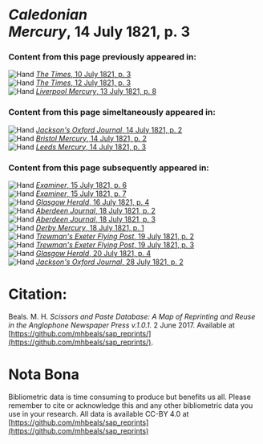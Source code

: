# *Caledonian Mercury*, 14 July 1821, p. 3  
  
### Content from this page previously appeared in:  
![Hand](http://scissorsandpaste.net/wp-content/uploads/2017/06/smallhandpointer.png) [*The Times*, 10 July 1821, p. 3](https://mhbeals.github.io/sap_html/The-Times/The-Times-10-July-1821-p-3)  
![Hand](http://scissorsandpaste.net/wp-content/uploads/2017/06/smallhandpointer.png) [*The Times*, 12 July 1821, p. 3](https://mhbeals.github.io/sap_html/The-Times/The-Times-12-July-1821-p-3)  
![Hand](http://scissorsandpaste.net/wp-content/uploads/2017/06/smallhandpointer.png) [*Liverpool Mercury*, 13 July 1821, p. 8](https://mhbeals.github.io/sap_html/Liverpool-Mercury/Liverpool-Mercury-13-July-1821-p-8)  
  
### Content from this page simeltaneously appeared in:  
![Hand](http://scissorsandpaste.net/wp-content/uploads/2017/06/smallhandpointer.png) [*Jackson's Oxford Journal*, 14 July 1821, p. 2](https://mhbeals.github.io/sap_html/Jackson's-Oxford-Journal/Jackson's-Oxford-Journal-14-July-1821-p-2)  
![Hand](http://scissorsandpaste.net/wp-content/uploads/2017/06/smallhandpointer.png) [*Bristol Mercury*, 14 July 1821, p. 2](https://mhbeals.github.io/sap_html/Bristol-Mercury/Bristol-Mercury-14-July-1821-p-2)  
![Hand](http://scissorsandpaste.net/wp-content/uploads/2017/06/smallhandpointer.png) [*Leeds Mercury*, 14 July 1821, p. 3](https://mhbeals.github.io/sap_html/Leeds-Mercury/Leeds-Mercury-14-July-1821-p-3)  
  
### Content from this page subsequently appeared in:  
![Hand](http://scissorsandpaste.net/wp-content/uploads/2017/06/smallhandpointer.png) [*Examiner*, 15 July 1821, p. 6](https://mhbeals.github.io/sap_html/Examiner/Examiner-15-July-1821-p-6)  
![Hand](http://scissorsandpaste.net/wp-content/uploads/2017/06/smallhandpointer.png) [*Examiner*, 15 July 1821, p. 7](https://mhbeals.github.io/sap_html/Examiner/Examiner-15-July-1821-p-7)  
![Hand](http://scissorsandpaste.net/wp-content/uploads/2017/06/smallhandpointer.png) [*Glasgow Herald*, 16 July 1821, p. 4](https://mhbeals.github.io/sap_html/Glasgow-Herald/Glasgow-Herald-16-July-1821-p-4)  
![Hand](http://scissorsandpaste.net/wp-content/uploads/2017/06/smallhandpointer.png) [*Aberdeen Journal*, 18 July 1821, p. 2](https://mhbeals.github.io/sap_html/Aberdeen-Journal/Aberdeen-Journal-18-July-1821-p-2)  
![Hand](http://scissorsandpaste.net/wp-content/uploads/2017/06/smallhandpointer.png) [*Aberdeen Journal*, 18 July 1821, p. 3](https://mhbeals.github.io/sap_html/Aberdeen-Journal/Aberdeen-Journal-18-July-1821-p-3)  
![Hand](http://scissorsandpaste.net/wp-content/uploads/2017/06/smallhandpointer.png) [*Derby Mercury*, 18 July 1821, p. 1](https://mhbeals.github.io/sap_html/Derby-Mercury/Derby-Mercury-18-July-1821-p-1)  
![Hand](http://scissorsandpaste.net/wp-content/uploads/2017/06/smallhandpointer.png) [*Trewman's Exeter Flying Post*, 19 July 1821, p. 2](https://mhbeals.github.io/sap_html/Trewman's-Exeter-Flying-Post/Trewman's-Exeter-Flying-Post-19-July-1821-p-2)  
![Hand](http://scissorsandpaste.net/wp-content/uploads/2017/06/smallhandpointer.png) [*Trewman's Exeter Flying Post*, 19 July 1821, p. 3](https://mhbeals.github.io/sap_html/Trewman's-Exeter-Flying-Post/Trewman's-Exeter-Flying-Post-19-July-1821-p-3)  
![Hand](http://scissorsandpaste.net/wp-content/uploads/2017/06/smallhandpointer.png) [*Glasgow Herald*, 20 July 1821, p. 4](https://mhbeals.github.io/sap_html/Glasgow-Herald/Glasgow-Herald-20-July-1821-p-4)  
![Hand](http://scissorsandpaste.net/wp-content/uploads/2017/06/smallhandpointer.png) [*Jackson's Oxford Journal*, 28 July 1821, p. 2](https://mhbeals.github.io/sap_html/Jackson's-Oxford-Journal/Jackson's-Oxford-Journal-28-July-1821-p-2)  


# Citation: 

Beals. M. H. *Scissors and Paste Database: A Map of Reprinting and Reuse in the Anglophone Newspaper Press v.1.0.1.* 2 June 2017. Available at [https://github.com/mhbeals/sap_reprints/](https://github.com/mhbeals/sap_reprints/). 

# Nota Bona

Bibliometric data is time consuming to produce but benefits us all. Please remember to cite or acknowledge this and any other bibliometric data you use in your research. All data is available CC-BY 4.0 at [https://github.com/mhbeals/sap_reprints](https://github.com/mhbeals/sap_reprints)
